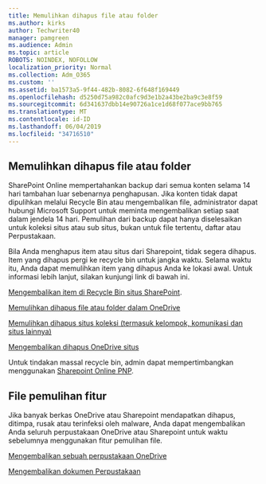 ```yaml
---
title: Memulihkan dihapus file atau folder
ms.author: kirks
author: Techwriter40
manager: pamgreen
ms.audience: Admin
ms.topic: article
ROBOTS: NOINDEX, NOFOLLOW
localization_priority: Normal
ms.collection: Adm_O365
ms.custom: ''
ms.assetid: ba1573a5-9f44-482b-8082-6f648f169449
ms.openlocfilehash: d5250d75a982c0afc9d3e1b2a43be2ba9c3e8f59
ms.sourcegitcommit: 6d341637dbb14e90726a1ce1d68f077ace9bb765
ms.translationtype: MT
ms.contentlocale: id-ID
ms.lasthandoff: 06/04/2019
ms.locfileid: "34716510"
---
```

## <a name="restore-a-deleted-file-or-folder"></a>Memulihkan dihapus file atau folder

SharePoint Online mempertahankan backup dari semua konten selama 14 hari tambahan luar sebenarnya penghapusan. Jika konten tidak dapat dipulihkan melalui Recycle Bin atau mengembalikan file, administrator dapat hubungi Microsoft Support untuk meminta mengembalikan setiap saat dalam jendela 14 hari. Pemulihan dari backup dapat hanya diselesaikan untuk koleksi situs atau sub situs, bukan untuk file tertentu, daftar atau Perpustakaan.

Bila Anda menghapus item atau situs dari Sharepoint, tidak segera dihapus. Item yang dihapus pergi ke recycle bin untuk jangka waktu. Selama waktu itu, Anda dapat memulihkan item yang dihapus Anda ke lokasi awal. Untuk informasi lebih lanjut, silakan kunjungi link di bawah ini.

[Mengembalikan item di Recycle Bin situs SharePoint](https://support.office.com/en-us/article/restore-deleted-items-from-the-site-collection-recycle-bin-5fa924ee-16d7-487b-9a0a-021b9062d14b?ui=en-US&amp;rs=en-US&amp;ad=US).

[Memulihkan dihapus file atau folder dalam OneDrive](https://support.office.com/en-us/article/Restore-deleted-files-or-folders-in-OneDrive-949ada80-0026-4db3-a953-c99083e6a84f)

[Memulihkan dihapus situs koleksi (termasuk kelompok, komunikasi dan situs lainnya)](https://docs.microsoft.com/sharepoint/restore-deleted-site-collection)

[Mengembalikan dihapus OneDrive situs](https://docs.microsoft.com/en-us/onedrive/restore-deleted-onedrive)

Untuk tindakan massal recycle bin, admin dapat mempertimbangkan menggunakan [Sharepoint Online PNP](https://docs.microsoft.com/en-us/powershell/sharepoint/sharepoint-pnp/sharepoint-pnp-cmdlets?view=sharepoint-ps).

## <a name="files-restore-feature"></a>File pemulihan fitur

Jika banyak berkas OneDrive atau Sharepoint mendapatkan dihapus, ditimpa, rusak atau terinfeksi oleh malware, Anda dapat mengembalikan Anda seluruh perpustakaan OneDrive atau Sharepoint untuk waktu sebelumnya menggunakan fitur pemulihan file.

[Mengembalikan sebuah perpustakaan OneDrive](https://support.office.com/en-us/article/restore-your-onedrive-fa231298-759d-41cf-bcd0-25ac53eb8a15)

[Mengembalikan dokumen Perpustakaan](https://support.office.com/en-us/article/restore-a-document-library-317791c3-8bd0-4dfd-8254-3ca90883d39a?ui=en-US&amp;rs=en-US&amp;ad=US.)

